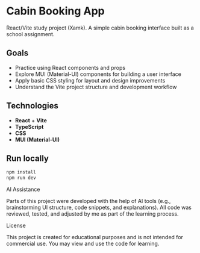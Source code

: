 # Cabin Booking App

React/Vite study project (Xamk). A simple cabin booking interface built as a school assignment.

## Goals
- Practice using React components and props  
- Explore MUI (Material-UI) components for building a user interface  
- Apply basic CSS styling for layout and design improvements  
- Understand the Vite project structure and development workflow  

## Technologies
- **React** + **Vite**  
- **TypeScript**  
- **CSS**  
- **MUI (Material-UI)**  

## Run locally
```bash
npm install
npm run dev
```

AI Assistance

Parts of this project were developed with the help of AI tools (e.g., brainstorming UI structure, code snippets, and explanations).
All code was reviewed, tested, and adjusted by me as part of the learning process.

License

This project is created for educational purposes and is not intended for commercial use.
You may view and use the code for learning.
